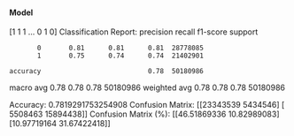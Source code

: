 #### Model
[1 1 1 ... 0 1 0]
Classification Report:
              precision    recall  f1-score   support

           0       0.81      0.81      0.81  28778085
           1       0.75      0.74      0.74  21402901

    accuracy                           0.78  50180986
   macro avg       0.78      0.78      0.78  50180986
weighted avg       0.78      0.78      0.78  50180986

Accuracy: 0.7819291753254908
Confusion Matrix:
[[23343539  5434546]
 [ 5508463 15894438]]
Confusion Matrix (%):
[[46.51869336 10.82989083]
 [10.97719164 31.67422418]]

